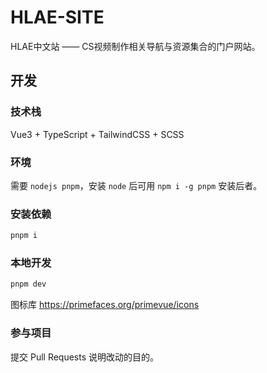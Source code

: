 # HLAE-SITE

HLAE中文站 —— CS视频制作相关导航与资源集合的门户网站。

## 开发

### 技术栈

Vue3 + TypeScript + TailwindCSS + SCSS

### 环境

需要 `nodejs pnpm`，安装 `node` 后可用 `npm i -g pnpm` 安装后者。

### 安装依赖

```bash
pnpm i
```

### 本地开发

```bash
pnpm dev
```

图标库 https://primefaces.org/primevue/icons

### 参与项目

提交 Pull Requests 说明改动的目的。

